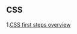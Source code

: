 ## CSS
1.[CSS first steps overview](https://developer.mozilla.org/en-US/docs/Learn/CSS/First_steps) 
